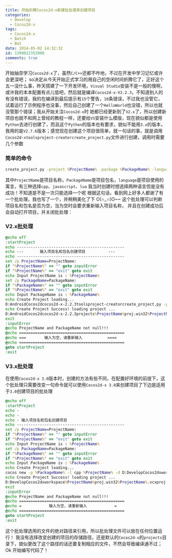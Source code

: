 ```yaml
---
title: 开始折腾Cocos2d-x新建批处理来创建项目
categories:
  - Develop
  - Cocos2d-x
tags:
  - Cocos2d-x
  - Batch
  - Bat
date: 2014-05-02 14:32:32
id: 1399012352000
comments: true
---
```


开始抽空学习`Cocos2d-x`了，虽然`C/C++`还都不咋地，不过在开发中学习记忆或许会更深吧；
so决定从今天开始正式学习的用自己的空闲时间折腾它了，正好这个五一没什么事，昨天搭建了一下开发环境，`Visual Studio`安装不是一般的慢啊，或许我的本本配置有点儿低吧，然后就是编译`Cocos2d-x-V2.2.3`，不知道别人的有没有错误，我的在编译到最后提示有`15`个警告，`10`条错误，不过我也没管它，试着运行了示例程序也没事，然后自己创建了一个`HelloWorld`也没错，所以也就没管那个错误；我从开始关注`Cocos2d-x`时 她都已经更新到了`V2.x`了，所以创建新项目也就不和网上曾经的教程一样，还要给`VS`安装什么模版，现在貌似都是使用`Python`去进行创建了，而且这个`Python`的版本也有要求，貌似不能用`3.x`的版本，我用的是`V2.7.6`版本；感觉现在创建这个项目很简单，就一句话的事，就是调用`Cocos2d-xtoolsproject-creatorcreate_project.py`文件进行创建，调用时需要几个参数

### 简单的命令
```bat
create_project.py -project %ProjectName% -package %PackageName% -language cpp
```
其中`ProjectName`是项目名称，`PackageName`是项目包名，`language`是项目使用的寓言，有三种选择`cpp`、`javascript`、`lua`
我当时创建时想选择两种语言但是没有成功！不知道是不是一次只能选择一个呢
根据这句话，看到网上好多人都谢了有一个批处理，我也写了一个，并稍稍美化了下 O(∩_∩)O~~
这个批处理可以判断项目名和包名是否为空，当为空时会要求重新输入项目名称， 并且在创建成功后会自动打开项目，并关闭批处理：

### V2.x批处理
```bat
@echo off
:startProject
echo -----------------------------------------------
echo ---       输入项目名和包名创建项目          ---
echo -----------------------------------------------
set /p ProjectName=ProjectName:
if "%ProjectName%" == "" goto inputError
if "%ProjectName%" == "exit" goto exit
echo Input ProjectName is : %ProjectName%
set /p PackageName=PackageName:
if "%PackageName%" == "" goto inputError
if "%ProjectName%" == "exit" goto exit
echo Input PackageName is : %PackageName%
echo Create Project loading...
D:AndroidCocos2dcocos2d-x-2.2.3toolsproject-creatorcreate_project.py -project %ProjectName% -package %PackageName% -language cpp
echo Create Project Success! loading project ...
D:AndroidCocos2dcocos2d-x-2.2.3projects%ProjectName%proj.win32%ProjectName%.vcxproj
exit
:inputError
@echo ProjectName and PackageName not null!!!
@echo ==============================================
@echo ===        输入为空，请重新输入           ====
@echo ==============================================
goto startProject
:exit
```

### V3.x批处理
在使用`Cocos2d-x 3.0`版本时，创建的方法有些不同，在配置好环境的前提下，这个批处理只需要改变一句命令就可以使用`Cocos2d-x 3.0`来创建项目了下边是适用于`3.0`创建项目的批处理
```bat
@echo off
:startProject
echo -
echo -
echo - 输入项目名和包名创建项目
echo -----------------------------------------------
set /p ProjectName=ProjectName:
if "%ProjectName%" == "" goto inputError
if "%ProjectName%" == "exit" goto exit
echo Input ProjectName is : %ProjectName%
set /p PackageName=PackageName:
if "%PackageName%" == "" goto inputError
if "%ProjectName%" == "exit" goto exit
echo Input PackageName is : %PackageName%
echo Create Project loading...
cocos new -p %PackageName% -l cpp %ProjectName% -d D:DevelopCocos2dxworkspace
echo Create Project Success! loading project ...
D:DevelopCocos2dxworkspace%ProjectName%proj.win32%ProjectName%.vcxproj
exit
:inputError
@echo ProjectName and PackageName not null!!!
@echo ==============================================
@echo =            输入为空，请重新输入            =
@echo ==============================================
goto startProject
:exit
```
这个批处理选用的文件的绝对路径来引用，所以批处理文件可以放在任何位置运行！
我没有选择改变创建的项目的存储路径，还是默认的`Cocos2d-x`的`projects`目录下，貌似更改了这个路径的话还要复制相应的文件，不然会导致编译通不过；
Ok 开始编写代码了！